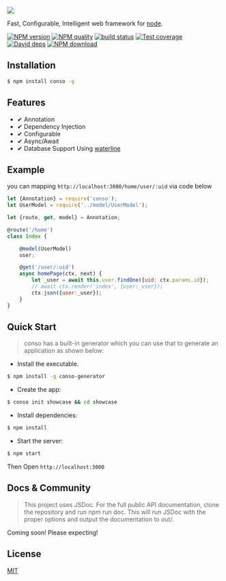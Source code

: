 ![](https://raw.githubusercontent.com/wiki/tageecc/conso/conso.png)

Fast, Configurable, Intelligent web framework for [node](http://nodejs.org).

[![NPM version][npm-image]][npm-url]
[![NPM quality][quality-image]][quality-url]
[![build status][travis-image]][travis-url]
[![Test coverage][codecov-image]][codecov-url]
[![David deps][david-image]][david-url]
[![NPM download][download-image]][download-url]

[npm-image]: https://img.shields.io/npm/v/conso.svg?style=flat-square
[npm-url]: https://npmjs.org/package/conso
[quality-image]: http://npm.packagequality.com/shield/conso.svg
[quality-url]: http://packagequality.com/#?package=conso
[travis-image]: https://img.shields.io/travis/tageecc/conso.svg?style=flat-square
[travis-url]: https://travis-ci.org/tageecc/conso
[codecov-image]: https://img.shields.io/codecov/c/github/tageecc/conso.svg?style=flat-square
[codecov-url]: https://codecov.io/gh/tageecc/conso
[david-image]: https://img.shields.io/david/tageecc/conso.svg?style=flat-square
[david-url]: https://david-dm.org/tageecc/conso
[download-image]: https://img.shields.io/npm/dm/conso.svg?style=flat-square
[download-url]: https://npmjs.org/package/conso

## Installation

```bash
$ npm install conso -g
```
## Features

- ✔︎ Annotation
- ✔︎ Dependency Injection
- ✔︎ Configurable
- ✔︎ Async/Await
- ✔︎ Database Support Using [waterline](https://github.com/balderdashy/waterline)

## Example

you can mapping `http://localhost:3000/home/user/:uid` via code below

```javascript
let {Annotation} = require('conso');
let UserModel = require('../model/UserModel');

let {route, get, model} = Annotation;

@route('/home')
class Index {

    @model(UserModel)
    user;

    @get('/user/:uid')
    async homePage(ctx, next) {
        let _user = await this.user.findOne({uid: ctx.params.id});
        // await ctx.render('index', {user:_user});
        ctx.json({user:_user});
    }
}

```

## Quick Start

> conso has a built-in generator which you can use that to generate an application as shown below:

 - Install the executable.

```bash
$ npm install -g conso-generator
```

 - Create the app:
 
```bash
$ conso init showcase && cd showcase
```

 - Install dependencies:
  
```bash
$ npm install
```
  
 - Start the server:
  
```bash
$ npm start
```

 Then Open `http://localhost:3000`

## Docs & Community

>This project uses JSDoc. For the full public API documentation, clone the repository and run npm run doc. This will run JSDoc with the proper options and output the documentation to out/.

Coming soon! Please expecting!


## License

[MIT](LICENSE)